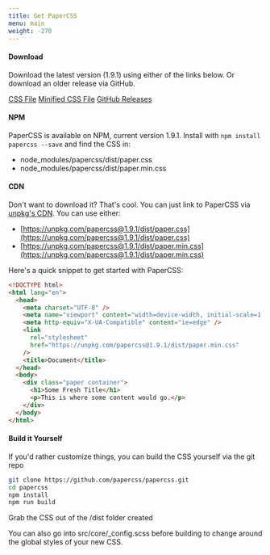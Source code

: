```yaml
---
title: Get PaperCSS
menu: main
weight: -270
---
```


#### Download

Download the latest version (1.9.1) using either of the links below. Or
download an older release via GitHub.

<div class="row flex-spaces text-center">
  <a class="paper-btn margin" href="https://github.com/rhyneav/papercss/releases/download/v1.9.1/paper.css">CSS File</a>
  <a class="paper-btn margin" href="https://github.com/rhyneav/papercss/releases/download/v1.9.1/paper.min.css">Minified CSS File</a>
  <a class="paper-btn margin" href="https://github.com/rhyneav/papercss/releases">GitHub Releases</a>
</div>

#### NPM

PaperCSS is available on NPM, current version 1.9.1. Install with <code>npm install papercss --save</code> and find the CSS in:

- node_modules/papercss/dist/paper.css
- node_modules/papercss/dist/paper.min.css

#### CDN

Don't want to download it? That's cool. You can just link to PaperCSS via
[unpkg's CDN](https://unpkg.com/#/). You can use either:

- [https://unpkg.com/papercss@1.9.1/dist/paper.css](https://unpkg.com/papercss@1.9.1/dist/paper.css)
- [https://unpkg.com/papercss@1.9.1/dist/paper.min.css](https://unpkg.com/papercss@1.9.1/dist/paper.min.css)

Here's a quick snippet to get started with PaperCSS:

```html
<!DOCTYPE html>
<html lang="en">
  <head>
    <meta charset="UTF-8" />
    <meta name="viewport" content="width=device-width, initial-scale=1.0" />
    <meta http-equiv="X-UA-Compatible" content="ie=edge" />
    <link
      rel="stylesheet"
      href="https://unpkg.com/papercss@1.9.1/dist/paper.min.css"
    />
    <title>Document</title>
  </head>
  <body>
    <div class="paper container">
      <h1>Some Fresh Title</h1>
      <p>This is where some content would go.</p>
    </div>
  </body>
</html>
```

#### Build it Yourself

If you'd rather customize things, you can build the CSS yourself via the git repo

```sh
git clone https://github.com/papercss/papercss.git
cd papercss
npm install
npm run build
```

Grab the CSS out of the /dist folder created

You can also go into src/core/\_config.scss before building to change around the global styles of your new CSS.
